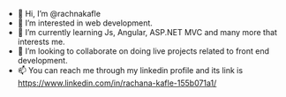 - 👋 Hi, I’m @rachnakafle
- 👀 I’m interested in web development.
- 🌱 I’m currently learning Js, Angular, ASP.NET MVC and many more that interests me.
- 💞️ I’m looking to collaborate on doing live projects related to front end development.
- 📫 You can reach me through my linkedin profile and its link is https://www.linkedin.com/in/rachana-kafle-155b071a1/

<!---
rachnakafle/rachnakafle is a ✨ special ✨ repository because its `README.md` (this file) appears on your GitHub profile.
You can click the Preview link to take a look at your changes.
--->
